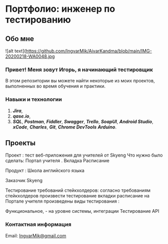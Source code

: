 # Портфолио: инженер по тестированию

## Обо мне 
![alt text](https://github.com/IngvarMik/AivarKandma/blob/main/IMG-20200218-WA0048.jpg

### Привет! Меня зовут Игорь, я начинающий тестировщик 

В этом репозитории вы можете найти некоторые из моих проектов, выполненных во время обучения и практики.

### Навыки и технологии

1. ***Jira***,
2. ***qase.io***,
3. ***SQL***,
***Postman***,
***Fiddler***,
***Swagger***,
***Trello***,
***SoapUI***,
***Android Studio***,
***xCode***, 
***Charles***,
***Git***,
***Chrome DevTools***
***Arduino***.

## Проекты

Проект : тест веб-приложения для учителей от Skyeng
Что нужно было сделать:
Портал учителя . Вкладка Расписание

Продукт : Школа английского языка

Заказчик Skyeng

Тестирование требований стейкхолдеров: 
согласно требованиям стейкхолдеров произвести тестирование вкладки расписание на Портале учителя
произведены виды тестирования :

Функциональное, - на уровне системы, интеграции
Тестирование API 



### Контактная информация 
Email: IngvarMik@gmail.com 
                                     

